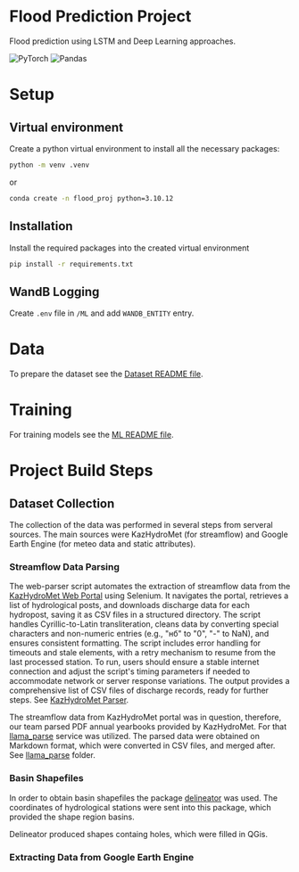 # Flood Prediction Project

Flood prediction using LSTM and Deep Learning approaches.

![PyTorch](https://img.shields.io/badge/PyTorch-%23EE4C2C.svg?style=for-the-badge&logo=PyTorch&logoColor=white)
![Pandas](https://img.shields.io/badge/pandas-%23150458.svg?style=for-the-badge&logo=pandas&logoColor=white)

# Setup

## Virtual environment

Create a python virtual environment to install all the necessary packages:

```bash
python -m venv .venv
```

or

```bash
conda create -n flood_proj python=3.10.12
```

## Installation

Install the required packages into the created virtual environment

```bash
pip install -r requirements.txt
```

## WandB Logging

Create `.env` file in `/ML` and add `WANDB_ENTITY` entry.


# Data

To prepare the dataset see the [Dataset README file](./dataset/README.md).


# Training

For training models see the [ML README file](./ML/README.md).


# Project Build Steps


## Dataset Collection

The collection of the data was performed in several steps from serveral sources. The main sources were KazHydroMet (for streamflow) and Google Earth Engine (for meteo data and static attributes).


### Streamflow Data Parsing

The web-parser script automates the extraction of streamflow data from the [KazHydroMet Web Portal](http://ecodata.kz:3838/app_hydro_en/) using Selenium. It navigates the portal, retrieves a list of hydrological posts, and downloads discharge data for each hydropost, saving it as CSV files in a structured directory. The script handles Cyrillic-to-Latin transliteration, cleans data by converting special characters and non-numeric entries (e.g., "нб" to "0", "-" to NaN), and ensures consistent formatting. The script includes error handling for timeouts and stale elements, with a retry mechanism to resume from the last processed station. To run, users should ensure a stable internet connection and adjust the script's timing parameters if needed to accommodate network or server response variations. The output provides a comprehensive list of CSV files of discharge records, ready for further steps. See [KazHydroMet Parser](./dataset/kazhydromet_parser/).

The streamflow data from KazHydroMet portal was in question, therefore, our team parsed PDF annual yearbooks provided by KazHydroMet. For that [llama_parse](https://www.llamaindex.ai/llamaparse) service was utilized. The parsed data were obtained on Markdown format, which were converted in CSV files, and merged after. See [llama_parse](./llama_parse/) folder.


### Basin Shapefiles

In order to obtain basin shapefiles the package [delineator](https://github.com/mheberger/delineator) was used. The coordinates of hydrological stations were sent into this package, which provided the shape region basins.

Delineator produced shapes containg holes, which were filled in QGis.


### Extracting Data from Google Earth Engine

